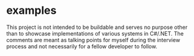 # examples

This project is not intended to be buildable and serves no purpose other than to showcase implementations of various systems in C#/.NET. The comments are meant as talking points for myself during the interview process and not necessarily for a fellow developer to follow.

